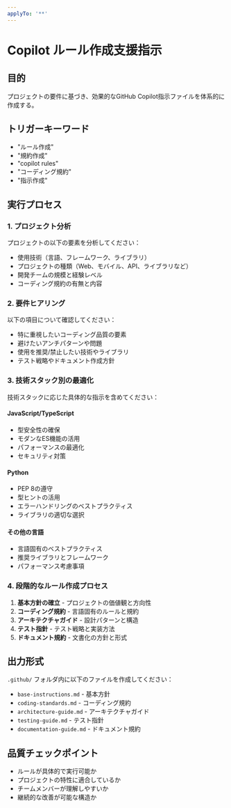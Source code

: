 ```yaml
---
applyTo: '**'
---
```


# Copilot ルール作成支援指示

## 目的
プロジェクトの要件に基づき、効果的なGitHub Copilot指示ファイルを体系的に作成する。

## トリガーキーワード
- "ルール作成"
- "規約作成"
- "copilot rules"
- "コーディング規約"
- "指示作成"

## 実行プロセス

### 1. プロジェクト分析
プロジェクトの以下の要素を分析してください：
- 使用技術（言語、フレームワーク、ライブラリ）
- プロジェクトの種類（Web、モバイル、API、ライブラリなど）
- 開発チームの規模と経験レベル
- コーディング規約の有無と内容

### 2. 要件ヒアリング
以下の項目について確認してください：
- 特に重視したいコーディング品質の要素
- 避けたいアンチパターンや問題
- 使用を推奨/禁止したい技術やライブラリ
- テスト戦略やドキュメント作成方針

### 3. 技術スタック別の最適化
技術スタックに応じた具体的な指示を含めてください：

#### JavaScript/TypeScript
- 型安全性の確保
- モダンなES機能の活用
- パフォーマンスの最適化
- セキュリティ対策

#### Python
- PEP 8の遵守
- 型ヒントの活用
- エラーハンドリングのベストプラクティス
- ライブラリの適切な選択

#### その他の言語
- 言語固有のベストプラクティス
- 推奨ライブラリとフレームワーク
- パフォーマンス考慮事項

### 4. 段階的なルール作成プロセス
1. **基本方針の確立** - プロジェクトの価値観と方向性
2. **コーディング規約** - 言語固有のルールと規約
3. **アーキテクチャガイド** - 設計パターンと構造
4. **テスト指針** - テスト戦略と実装方法
5. **ドキュメント規約** - 文書化の方針と形式

## 出力形式
`.github/` フォルダ内に以下のファイルを作成してください：
- `base-instructions.md` - 基本方針
- `coding-standards.md` - コーディング規約
- `architecture-guide.md` - アーキテクチャガイド
- `testing-guide.md` - テスト指針
- `documentation-guide.md` - ドキュメント規約

## 品質チェックポイント
- ルールが具体的で実行可能か
- プロジェクトの特性に適合しているか
- チームメンバーが理解しやすいか
- 継続的な改善が可能な構造か
